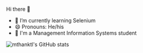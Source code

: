 Hi there 👋

- 🌱 I’m currently learning Selenium
- 😄 Pronouns: He/his
- 🏫 I'm a Management Information Systems student

![mthanktl's GitHub stats]([https://github-readme-stats.vercel.app/api?username=mthanktl&theme=dark&show_icons=true](https://github-readme-stats.vercel.app/api?username=anuraghazra&show_icons=true&theme=gradient))



